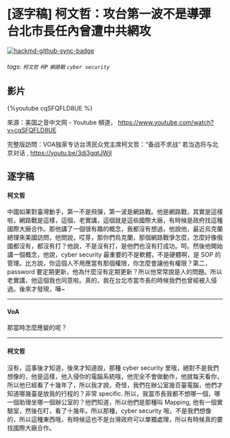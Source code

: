 # [逐字稿] 柯文哲：攻台第一波不是導彈 台北市長任內曾遭中共網攻

[![hackmd-github-sync-badge](https://hackmd.io/9aNQZomyQUWKidunVvwUIw/badge)](https://hackmd.io/9aNQZomyQUWKidunVvwUIw)


###### tags: `柯文哲` `柯P` `網路戰` `cyber security`

## 影片
{%youtube cqSFQFLD8UE %}

來源：美国之音中文网 - Youtube 頻道， https://www.youtube.com/watch?v=cqSFQFLD8UE

完整版訪問：VOA独家专访台湾民众党主席柯文哲：“备战不求战” 若当选将与北京对话
, https://youtu.be/3dj3gqtJWjI



## 逐字稿

#### 柯文哲
 
中國如果對臺灣動手，第一不是飛彈，第一波是網路戰。他是網路戰，其實是這樣啦，網路戰是這樣，這個，老實講，這個就是這些國際大廠，有時候是政府找這種國際大廠合作。那他講了一個很有趣的概念，我都沒有想過，他說他，最近烏克蘭總理來美國訪問，他問說，哎芽，那你們烏克蘭，那個網路戰爭怎麼，怎麼好像俄國都沒有，都沒有打？他說，不是沒有打，是他們也沒有打成功。呵。然後他開始講一個概念，他說，cyber security 最重要的不是軟體，不是硬體啊，是 SOP 的管理。比方說，你這個人不用應當有那個權限，你怎麼會讓他有權限？第二，password 要定期更新，他為什麼沒有定期更新？所以他常常說是人的問題。所以老實講，他這個我也同意啦。真的，我在台北市當市長的時候我們也曾經被入侵過。後來才發現，嘩~

---

#### VoA

那當時怎麼應變的呢？

---

#### 柯文哲

沒有，這事後才知道，後來才知道說，那種 cyber security 里哦，絕對不是我們想像的，他是這樣，他入侵你的電腦系統哦，他完全不會做動作，他就每天看你，所以他已經看了十幾年了，所以我才說，奇怪，我們在辦公室幾百臺電腦，他們才知道哪幾臺是放我的行程的？非常 specific. 所以，我當市長我都不想哪一個，哪一個助理坐哪一個辦公室的？他們知道，所以他們是那種叫 Mapping, 他有一個實驗室，然後在盯，看了十幾年。所以那種，cyber security 哦，不是我們想像的，所以這種東西哦，有時候這也不是台灣政府可以單獨處理，所以有時候真的要找國際大廠合作。